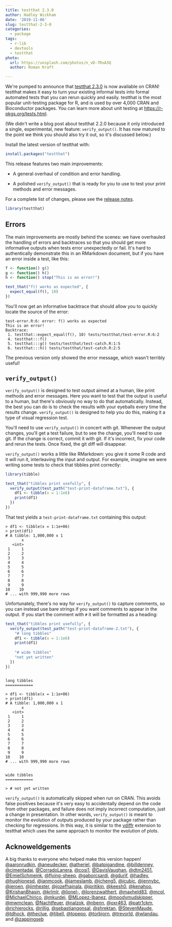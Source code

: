 ```yaml
---
title: testthat 2.3.0
author: Hadley Wickham
date: '2019-11-06'
slug: testthat-2-3-0
categories:
  - package
tags:
  - r-lib
  - devtools
  - testthat
photo:
  url: https://unsplash.com/photos/n_vD-7RxA3Q
  author: Roman Kraft

---
```




We're pumped to announce that [testthat 2.3.0](http://testthat.r-lib.org) is now available on CRAN! 
testthat makes it easy to turn your existing informal tests into formal automated tests that you can rerun quickly and easily. 
testthat is the most popular unit-testing package for R, and is used by over 4,000 CRAN and Bioconductor packages. 
You can learn more about unit testing at <https://r-pkgs.org/tests.html>. 

(We didn't write a blog post about testthat 2.2.0 because it only introduced a single, experimental, new feature: `verify_output()`. 
It has now matured to the point we think you should also try it out, so it's discussed below.)

Install the latest version of testthat with:


```r
install.packages("testthat")
```

This release features two main improvements:

* A general overhaul of condition and error handling.

* A polished `verify_output()` that is ready for you to use to test your
  print methods and error messages.

For a complete list of changes, please see the [release notes](https://testthat.r-lib.org/news/index.html#testthat-2-3-0).  


```r
library(testthat)
```

## Errors

The main improvements are mostly behind the scenes: we have overhauled the handling of errors and backtraces so that you should get more informative outputs when tests error unexpectedly or fail. 
It's hard to authentically demonstrate this in an RMarkdown document, but if you have an error inside a test, like this:


```r
f <- function() g()
g <- function() h()
h <- function() stop("This is an error!")

test_that("f() works as expected", {
  expect_equal(f(), 10)
})
```

You'll now get an informative backtrace that should allow you to quickly locate the source of the error:

```
test-error.R:6: error: f() works as expected
This is an error!
Backtrace:
 1. testthat::expect_equal(f(), 10) tests/testthat/test-error.R:6:2
 4. testthat:::f()
 5. testthat:::g() tests/testthat/test-catch.R:1:5
 6. testthat:::h() tests/testthat/test-catch.R:2:5
```

The previous version only showed the error message, which wasn't terribly useful!

## `verify_output()`

`verify_output()` is designed to test output aimed at a human, like print methods and error messages.
Here you want to test that the output is useful to a human, but there's obviously no way to do that automatically.
Instead, the best you can do is to check the results with your eyeballs every time the results change.
`verify_output()` is designed to help you do this, making it a type of visual regression test.

You'll need to use `verify_output()` in concert with git.
Whenever the output changes, you'll get a test failure, but to see the change, you'll need to use git.
If the change is correct, commit it with git. 
If it's incorrect, fix your code and rerun the tests. 
Once fixed, the git diff will disappear.

`verify_output()` works a little like RMarkdown: you give it some R code and it will run it, interleaving the input and output.
For example, imagine we were writing some tests to check that tibbles print correctly:




```r
library(tibble)

test_that("tibbles print usefully", {
  verify_output(test_path("test-print-dataframe.txt"), {
    df1 <- tibble(x = 1:1e6)
    print(df1)
  })
})
```

That test yields a `test-print-dataframe.txt` containing this output:

```
> df1 <- tibble(x = 1:1e+06)
> print(df1)
# A tibble: 1,000,000 x 1
       x
   <int>
 1     1
 2     2
 3     3
 4     4
 5     5
 6     6
 7     7
 8     8
 9     9
10    10
# ... with 999,990 more rows

```

Unfortunately, there's no way for `verify_output()` to capture comments, so you can instead use bare strings if you want comments to appear in the output. If you start the comment with `#` it will be formatted as a heading:


```r
test_that("tibbles print usefully", {
  verify_output(test_path("test-print-dataframe-2.txt"), {
    "# long tibbles"
    df1 <- tibble(x = 1:1e6)
    print(df1)
    
    "# wide tibbles"
    "not yet written"
  })
})
```

```

long tibbles
============

> df1 <- tibble(x = 1:1e+06)
> print(df1)
# A tibble: 1,000,000 x 1
       x
   <int>
 1     1
 2     2
 3     3
 4     4
 5     5
 6     6
 7     7
 8     8
 9     9
10    10
# ... with 999,990 more rows


wide tibbles
============

> # not yet written
```

`verify_output()` is automatically skipped when run on CRAN.
This avoids false positives because it's very easy to accidentally depend on the code from other packages, and failure does not imply incorrect computation, just a change in presentation.
In other words, `verify_output()` is meant to monitor the evolution of outputs produced by your package rather than checking for regressions. 
In this way, it is similar to the [vdiffr](http://vdiffr.r-lib.org/) extension to testthat which uses the same approach to monitor the evolution of plots.


## Acknoweldgements

A big thanks to everyone who helped make this version happen! 
 [&#x0040;aaronrudkin](https://github.com/aaronrudkin), [&#x0040;aneudecker](https://github.com/aneudecker), [&#x0040;atheriel](https://github.com/atheriel), [&#x0040;batpigandme](https://github.com/batpigandme), [&#x0040;billdenney](https://github.com/billdenney), [&#x0040;cimentadaj](https://github.com/cimentadaj), [&#x0040;CorradoLanera](https://github.com/CorradoLanera), [&#x0040;cosi1](https://github.com/cosi1), [&#x0040;DavisVaughan](https://github.com/DavisVaughan), [&#x0040;dtm2451](https://github.com/dtm2451), [&#x0040;EmielSchmeink](https://github.com/EmielSchmeink), [&#x0040;flying-sheep](https://github.com/flying-sheep), [&#x0040;gaborcsardi](https://github.com/gaborcsardi), [&#x0040;gdurif](https://github.com/gdurif), [&#x0040;hadley](https://github.com/hadley), [&#x0040;hughjonesd](https://github.com/hughjonesd), [&#x0040;ianmcook](https://github.com/ianmcook), [&#x0040;jameslamb](https://github.com/jameslamb), [&#x0040;jcheng5](https://github.com/jcheng5), [&#x0040;jcubic](https://github.com/jcubic), [&#x0040;jennybc](https://github.com/jennybc), [&#x0040;jeroen](https://github.com/jeroen), [&#x0040;jimhester](https://github.com/jimhester), [&#x0040;jozefhajnala](https://github.com/jozefhajnala), [&#x0040;jpritikin](https://github.com/jpritikin), [&#x0040;keesh0](https://github.com/keesh0), [&#x0040;kenahoo](https://github.com/kenahoo), [&#x0040;KrishanBhasin](https://github.com/KrishanBhasin), [&#x0040;krlmlr](https://github.com/krlmlr), [&#x0040;lionel-](https://github.com/lionel-), [&#x0040;lorenzwalthert](https://github.com/lorenzwalthert), [&#x0040;maxheld83](https://github.com/maxheld83), [&#x0040;mcol](https://github.com/mcol), [&#x0040;MichaelChirico](https://github.com/MichaelChirico), [&#x0040;mkurdej](https://github.com/mkurdej), [&#x0040;MLopez-Ibanez](https://github.com/MLopez-Ibanez), [&#x0040;moodymudskipper](https://github.com/moodymudskipper), [&#x0040;mwmclean](https://github.com/mwmclean), [&#x0040;Nachtfeuer](https://github.com/Nachtfeuer), [&#x0040;nalzok](https://github.com/nalzok), [&#x0040;nbenn](https://github.com/nbenn), [&#x0040;oxr463](https://github.com/oxr463), [&#x0040;patr1ckm](https://github.com/patr1ckm), [&#x0040;richierocks](https://github.com/richierocks), [&#x0040;rillig](https://github.com/rillig), [&#x0040;sebastiangonsal](https://github.com/sebastiangonsal), [&#x0040;shrektan](https://github.com/shrektan), [&#x0040;StevenMaude](https://github.com/StevenMaude), [&#x0040;tdhock](https://github.com/tdhock), [&#x0040;theclue](https://github.com/theclue), [&#x0040;tjbell](https://github.com/tjbell), [&#x0040;topepo](https://github.com/topepo), [&#x0040;torbjorn](https://github.com/torbjorn), [&#x0040;trevorld](https://github.com/trevorld), [&#x0040;wlandau](https://github.com/wlandau), and [&#x0040;zappingseb](https://github.com/zappingseb)
